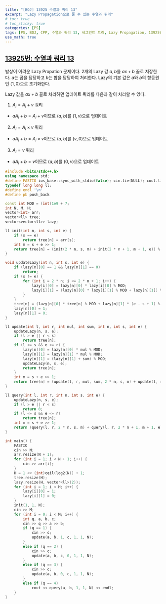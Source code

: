 ```yaml
---
title: "[BOJ] 13925 수열과 쿼리 13"
excerpt: "Lazy Propagation으로 풀 수 있는 수열과 쿼리"
# toc: true
# toc_sticky: true
categories: [PS]
tags: [PS, BOJ, CPP, 수열과 쿼리 13, 세그먼트 트리, Lazy Propagation, 13925번]
use_math: true
---
```


## [13925번: 수열과 쿼리 13](https://www.acmicpc.net/problem/13925)
발상이 어려운 Lazy Propation 문제이다. 2개의 Lazy 값 $a, b$를 $ax + b$ 꼴로 저장한다. $a$는 곱을 담당하고 $b$는 합을 담당하여 처리한다. Lazy의 기본 값은 $a$와 $b$의 항등원인 $(1, 0)$으로 초기화한다.  

Lazy 값을 $ax + b$ 꼴로 처리하면 업데이트 쿼리를 다음과 같이 처리할 수 있다.
1. $A_i = A_i + v$ 쿼리
- $aA_i + b = A_i + v$이므로 $(a, b)$를 $(1, v)$으로 업데이트
2. $A_i = A_i \times v$ 쿼리
- $aA_i + b = A_i \times v$이므로 $(a, b)$를 $(v, 0)$으로 업데이트
3. $A_i = v$ 쿼리
- $aA_i + b = v$이므로 $(a, b)$를 $(0, v)$으로 업데이트

  


```cpp
#include <bits/stdc++.h>
using namespace std;
#define FASTIO ios_base::sync_with_stdio(false); cin.tie(NULL); cout.tie(NULL);
typedef long long ll;
#define endl '\n'
#define pb push_back

const int MOD = (int)1e9 + 7;
int N, M, H;
vector<int> arr;
vector<ll> tree;
vector<vector<ll>> lazy;

ll init(int n, int s, int e) {
    if (s == e)
        return tree[n] = arr[s];
    int m = s + e >> 1;
    return tree[n] = (init(2 * n, s, m) + init(2 * n + 1, m + 1, e)) % MOD;
}

void updateLazy(int n, int s, int e) {
    if (lazy[n][0] == 1 && lazy[n][1] == 0)
        return;
    if (s != e) {
        for (int i = 2 * n; i <= 2 * n + 1; i++) {
            lazy[i][0] = lazy[n][0] * lazy[i][0] % MOD;
            lazy[i][1] = (lazy[n][0] * lazy[i][1] % MOD + lazy[n][1]) % MOD;
        }
    }
    tree[n] = (lazy[n][0] * tree[n] % MOD + lazy[n][1] * (e - s + 1) % MOD) % MOD;
    lazy[n][0] = 1;
    lazy[n][1] = 0;
}

ll update(int l, int r, int mul, int sum, int n, int s, int e) {
    updateLazy(n, s, e);
    if (l > e || r < s)
        return tree[n];
    if (l <= s && e <= r) {
        lazy[n][0] = lazy[n][0] * mul % MOD;
        lazy[n][1] = lazy[n][1] * mul % MOD;
        lazy[n][1] = (lazy[n][1] + sum) % MOD;
        updateLazy(n, s, e);
        return tree[n];
    }
    int m = s + e >> 1;
    return tree[n] = (update(l, r, mul, sum, 2 * n, s, m) + update(l, r, mul, sum, 2 * n + 1, m + 1, e)) % MOD;
}

ll query(int l, int r, int n, int s, int e) {
    updateLazy(n, s, e);
    if (l > e || r < s)
        return 0;
    if (l <= s && e <= r)
        return tree[n];
    int m = s + e >> 1;
    return (query(l, r, 2 * n, s, m) + query(l, r, 2 * n + 1, m + 1, e)) % MOD;
}

int main() {
    FASTIO
    cin >> N;
    arr.resize(N + 1);
    for (int i = 1; i < N + 1; i++) {
        cin >> arr[i];
    }
    H = 1 << (int)ceil(log2(N)) + 1;
    tree.resize(H);
    lazy.resize(H, vector<ll>(2));
    for (int i = 1; i < H; i++) {
        lazy[i][0] = 1;
        lazy[i][1] = 0;
    }
    init(1, 1, N);
    cin >> M;
    for (int i = 0; i < M; i++) {
        int q, a, b, c;
        cin >> q >> a >> b;
        if (q == 1) {
            cin >> c;
            update(a, b, 1, c, 1, 1, N);
        }
        else if (q == 2) {
            cin >> c;
            update(a, b, c, 0, 1, 1, N);
        }
        else if (q == 3) {
            cin >> c;
            update(a, b, 0, c, 1, 1, N);
        }
        else if (q == 4)
            cout << query(a, b, 1, 1, N) << endl;
    }
}
```
  
<br>
<br>
